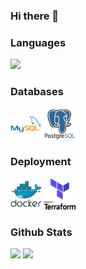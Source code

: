 ### Hi there 👋

### Languages

<img height=50 src="https://cdn.jsdelivr.net/gh/devicons/devicon/icons/python/python-original.svg"/>

### Databases

<img height=50 src="https://github.com/devicons/devicon/blob/v2.15.1/icons/mysql/mysql-original-wordmark.svg"/>
<img height=50 src="https://github.com/devicons/devicon/blob/v2.15.1/icons/postgresql/postgresql-original-wordmark.svg"/>
<!-- <img height=50 src="https://github.com/devicons/devicon/blob/v2.15.1/icons/mysql/mysql-original-wordmark.svg"/>
<img height=50 src="https://github.com/devicons/devicon/blob/v2.15.1/icons/mysql/mysql-original-wordmark.svg"/> -->
<!-- <img height=50 src="https://github.com/devicons/devicon/blob/v2.15.1/icons/mysql/mysql-original-wordmark.svg"/> -->

### Deployment

<img height=50 src="https://github.com/devicons/devicon/blob/v2.15.1/icons/docker/docker-original-wordmark.svg"/>
<img height=50 src="https://github.com/devicons/devicon/blob/v2.15.1/icons/terraform/terraform-original-wordmark.svg"/>

### Github Stats

<img src="https://github-readme-stats.vercel.app/api/top-langs?username=nyawanga&layout=compact&theme=dark"/>
<img src="https://github-readme-stats.vercel.app/api?username=nyawanga&show_icons=true&theme=dark"/>
<!--
**nyawanga/nyawanga** is a ✨ _special_ ✨ repository because its `README.md` (this file) appears on your GitHub profile.

Here are some ideas to get you started:

- 🔭 I’m currently working on ...
- 🌱 I’m currently learning ...
- 👯 I’m looking to collaborate on ...
- 🤔 I’m looking for help with ...
- 💬 Ask me about ...
- 📫 How to reach me: ...
- 😄 Pronouns: ...
- ⚡ Fun fact: ...
-->
